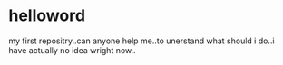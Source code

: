 # helloword
my first repositry..can anyone help me..to unerstand what should i do..i have actually no idea wright now..
